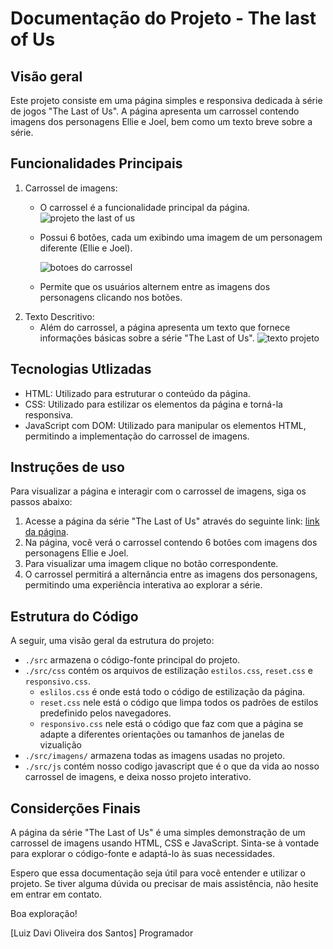 # **Documentação do Projeto - The last of Us**

## Visão geral
Este projeto consiste em uma página simples e responsiva dedicada à série de jogos "The Last of Us". A página apresenta um carrossel contendo imagens dos personagens Ellie e Joel, bem como um texto breve sobre a série.

## Funcionalidades Principais
1. Carrossel de imagens:
    * O carrossel é a funcionalidade principal da página.
      ![projeto the last of us](https://github.com/Lzdavi13/projeto-the-last-of-us/assets/127680849/9cc6e4b1-c8af-4f00-a055-9f92ae152252)
    * Possui 6 botões, cada um exibindo uma imagem de um personagem diferente (Ellie e Joel).
      
      ![botoes do carrossel](https://github.com/Lzdavi13/projeto-the-last-of-us/assets/127680849/18220038-5574-4748-bf3e-c932030959d3)
      
    * Permite que os usuários alternem entre as imagens dos personagens clicando nos botões.
3. Texto Descritivo:
     * Além do carrossel, a página apresenta um texto que fornece informações básicas sobre a série "The Last of Us".
       ![texto projeto](https://github.com/Lzdavi13/projeto-the-last-of-us/assets/127680849/3dea66f2-fe49-4ea3-b92a-40f31ac2e2b6)


## Tecnologias Utlizadas
  * HTML: Utilizado para estruturar o conteúdo da página.
  * CSS: Utilizado para estilizar os elementos da página e torná-la responsiva.
  * JavaScript com DOM: Utilizado para manipular os elementos HTML, permitindo a implementação do carrossel de imagens.

## Instruções de uso
Para visualizar a página e interagir com o carrossel de imagens, siga os passos abaixo:
1. Acesse a página da série "The Last of Us" através do seguinte link: [link da página](https://lzdavi13.github.io/projeto-the-last-of-us/).
2. Na página, você verá o carrossel contendo 6 botões com imagens dos personagens Ellie e Joel.
3. Para visualizar uma imagem clique no botão correspondente.
4. O carrossel permitirá a alternância entre as imagens dos personagens, permitindo uma experiência interativa ao explorar a série.

## Estrutura do Código
A seguir, uma visão geral da estrutura do projeto:
* `./src` armazena o código-fonte principal do projeto.
* `./src/css` contém os arquivos de estilização `estilos.css`, `reset.css` e `responsivo.css`.
  * `eslilos.css` é onde está todo o código de estilização da página.
  * `reset.css` nele está o código que limpa todos os padrões de estilos predefinido pelos navegadores.
  * `responsivo.css` nele está o código que faz com que a página se adapte a diferentes orientações ou tamanhos de janelas de vizualição
* `./src/imagens/` armazena todas as imagens usadas no projeto.
* `./src/js` contém nosso codigo javascript que é o que da vida ao nosso carrossel de imagens, e deixa nosso projeto interativo.

## Considerções Finais
A página da série "The Last of Us" é uma simples demonstração de um carrossel de imagens usando HTML, CSS e JavaScript. Sinta-se à vontade para explorar o código-fonte e adaptá-lo às suas necessidades.

Espero que essa documentação seja útil para você entender e utilizar o projeto. Se tiver alguma dúvida ou precisar de mais assistência, não hesite em entrar em contato.

Boa exploração!

[Luiz Davi Oliveira dos Santos]
Programador

